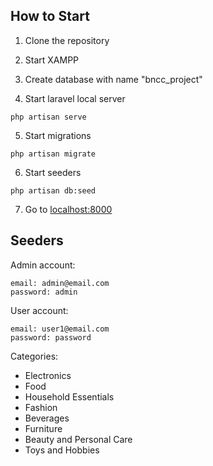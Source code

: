 
## How to Start 

1. Clone the repository

2. Start XAMPP

3. Create database with name "bncc_project"

4. Start laravel local server
```
php artisan serve
```

5. Start migrations
```
php artisan migrate
```

6. Start seeders
```
php artisan db:seed
```

7. Go to [localhost:8000](localhost:8000)


## Seeders
Admin account:
```
email: admin@email.com
password: admin
```

User account:
```
email: user1@email.com
password: password
```
Categories:
- Electronics
- Food
- Household Essentials
- Fashion
- Beverages
- Furniture
- Beauty and Personal Care
- Toys and Hobbies
 
